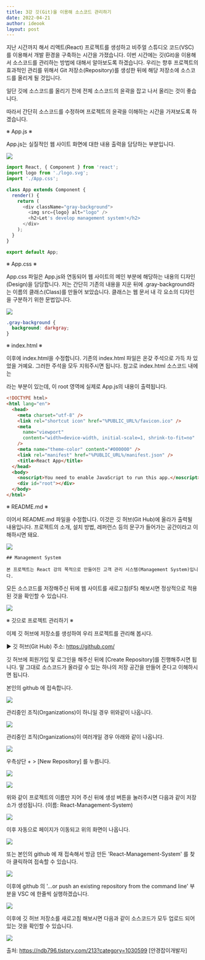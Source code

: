 ```yaml
---
title: 3강 깃(Git)을 이용해 소스코드 관리하기
date: 2022-04-21
author: ideook
layout: post
---
```


지난 시간까지 해서 리액트(React) 프로젝트를 생성하고 비주얼 스튜디오 코드(VSC)를 이용해서 개발 환경을 구축하는 시간을 가졌습니다. 이번 시간에는 깃(Git)을 이용해서 소스코드를 관리하는 방법에 대해서 알아보도록 하겠습니다. 우리는 향후 프로젝트의 효과적인 관리를 위해서 Git 저장소(Repository)를 생성한 뒤에 해당 저장소에 소스코드를 올리게 될 것입니다.

일단 깃에 소스코드를 올리기 전에 전체 소스코드의 윤곽을 잡고 나서 올리는 것이 좋습니다.

따라서 간단히 소스코드를 수정하며 프로젝트의 윤곽을 이해하는 시간을 가져보도록 하겠습니다.

※ App.js ※

App.js는 실질적인 웹 사이트 화면에 대한 내용 출력을 담당하는 부분입니다.

![](../../images/2022-04-21-11-22-52.png)

```js
import React, { Component } from 'react';
import logo from './logo.svg';
import './App.css';

class App extends Component {
  render() {
    return (
      <div className="gray-background">
        <img src={logo} alt="logo" />
        <h2>Let's develop management system!</h2>
      </div>
    );
  }
}

export default App;
```

※ App.css ※

App.css 파일은 App.js와 연동되어 웹 사이트의 메인 부분에 해당하는 내용의 디자인(Design)을 담당합니다. 저는 간단히 기존의 내용을 지운 뒤에 .gray-background라는 이름의 클래스(Class)를 만들어 보았습니다. 클래스는 웹 문서 내 각 요소의 디자인을 구분하기 위한 문법입니다.

![](../../images/2022-04-21-11-23-09.png)

```css
.gray-background {
  background: darkgray;
}
```

※ index.html ※

이후에 index.html을 수정합니다. 기존의 index.html 파일은 온갖 주석으로 가득 차 있었을 거예요. 그러한 주석을 모두 지워주시면 됩니다. 참고로 index.html 소스코드 내에는 <div id="root"></div>라는 부분이 있는데, 이 root 영역에 실제로 App.js의 내용이 출력됩니다.

```html
<!DOCTYPE html>
<html lang="en">
  <head>
    <meta charset="utf-8" />
    <link rel="shortcut icon" href="%PUBLIC_URL%/favicon.ico" />
    <meta
      name="viewport"
      content="width=device-width, initial-scale=1, shrink-to-fit=no"
    />
    <meta name="theme-color" content="#000000" />
    <link rel="manifest" href="%PUBLIC_URL%/manifest.json" />
    <title>React App</title>
  </head>
  <body>
    <noscript>You need to enable JavaScript to run this app.</noscript>
    <div id="root"></div>
  </body>
</html>
```

※ README.md ※

이어서 README.md 파일을 수정합니다. 이것은 깃 허브(Git Hub)에 올라가 출력될 내용입니다. 프로젝트의 소개, 설치 방법, 레퍼런스 등의 문구가 들어가는 공간이라고 이해하시면 돼요.

![](../../images/2022-04-21-11-23-42.png)

```
## Management System

본 프로젝트는 React 강의 목적으로 만들어진 고객 관리 시스템(Management System)입니다.
```

모든 소스코드를 저장해주신 뒤에 웹 사이트를 새로고침(F5) 해보시면 정상적으로 적용된 것을 확인할 수 있습니다.

![](../../images/2022-04-21-11-24-11.png)

※ 깃으로 프로젝트 관리하기 ※

이제 깃 허브에 저장소를 생성하여 우리 프로젝트를 관리해 봅시다.

▶ 깃 허브(Git Hub) 주소: https://github.com/

깃 허브에 회원가입 및 로그인을 해주신 뒤에 [Create Repository]를 진행해주시면 됩니다. 말 그대로 소스코드가 올라갈 수 있는 하나의 저장 공간을 만들어 준다고 이해하시면 됩니다.

본인의 github 에 접속합니다.

![](../../images/2022-04-28-13-29-02.png)

관리중인 조직(Organizations)이 하니일 경우 위와같이 나옵니다.

![](../../images/2022-04-28-13-28-18.png)

관리중인 조직(Organizations)이 여러개일 경우 아래와 같이 나옵니다.

![](../../images/2022-04-28-13-31-42.png)

우측상단 + > [New Repository] 를 누릅니다.

![](../../images/2022-04-28-13-35-58.png)

![](../../images/2022-04-28-13-36-47.png)

위와 같이 프로젝트의 이름만 지어 주신 뒤에 생성 버튼을 눌러주시면 다음과 같이 저장소가 생성됩니다. (이름: React-Management-System)

![](../../images/2022-04-28-13-37-23.png)

이후 자동으로 페이지가 이동되고 위의 화면이 나옵니다.

![](../../images/2022-04-28-13-39-42.png)

또는 본인의 github 에 재 접속해서 방금 만든 'React-Management-System' 를 찾아 클릭하여 접속할 수 있습니다.

![](../../images/2022-04-28-13-40-28.png)

이후에 github 의 '…or push an existing repository from the command line' 부분을 VSC 에 한줄씩 실행하겠습니다.

![](../../images/2022-04-29-10-43-25.png)

이후에 깃 허브 저장소를 새로고침 해보시면 다음과 같이 소스코드가 모두 업로드 되어 있는 것을 확인할 수 있습니다.

![](../../images/2022-04-29-10-45-10.png)

출처: https://ndb796.tistory.com/213?category=1030599 [안경잡이개발자]
